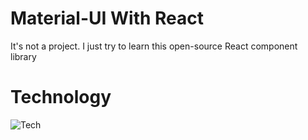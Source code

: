# Material-UI With React

It's not a project. I just try to learn this open-source React component library


# Technology

![Tech](https://skillicons.dev/icons?i=react,css,mui)